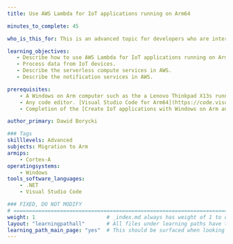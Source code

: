 ```yaml
---
title: Use AWS Lambda for IoT applications running on Arm64

minutes_to_complete: 45

who_is_this_for: This is an advanced topic for developers who are interested in using AWS Lambda for processing data streamed by IoT applications and devices.

learning_objectives:
   - Describe how to use AWS Lambda for IoT applications running on Arm64.
   - Process data from IoT devices.
   - Describe the serverless compute services in AWS.
   - Describe the notification services in AWS.

prerequisites:
    - A Windows on Arm computer such as the a Lenovo Thinkpad X13s running Windows 11 or a Windows on Arm [virtual machine](/learning-paths/cross-platform/woa_azure/).   
    - Any code editor. [Visual Studio Code for Arm64](https://code.visualstudio.com/docs/?dv=win32arm64user) is suitable.
    - Completion of the [Create IoT applications with Windows on Arm and AWS IoT Core](/learning-paths/laptops-and-desktops/win_aws_iot/) Learning Path.

author_primary: Dawid Borycki

### Tags
skilllevels: Advanced
subjects: Migration to Arm
armips:
    - Cortex-A
operatingsystems:
    - Windows
tools_software_languages:
    - .NET    
    - Visual Studio Code

### FIXED, DO NOT MODIFY
# ================================================================================
weight: 1                       # _index.md always has weight of 1 to order correctly
layout: "learningpathall"       # All files under learning paths have this same wrapper
learning_path_main_page: "yes"  # This should be surfaced when looking for related content. Only set for _index.md of learning path content.
---
```

